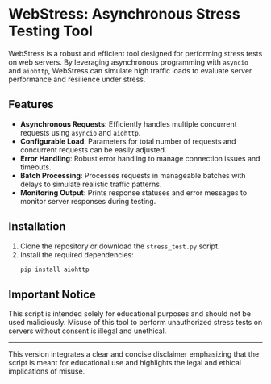 # WebStress: Asynchronous Stress Testing Tool

WebStress is a robust and efficient tool designed for performing stress tests on web servers. By leveraging asynchronous programming with `asyncio` and `aiohttp`, WebStress can simulate high traffic loads to evaluate server performance and resilience under stress.

## Features

- **Asynchronous Requests**: Efficiently handles multiple concurrent requests using `asyncio` and `aiohttp`.
- **Configurable Load**: Parameters for total number of requests and concurrent requests can be easily adjusted.
- **Error Handling**: Robust error handling to manage connection issues and timeouts.
- **Batch Processing**: Processes requests in manageable batches with delays to simulate realistic traffic patterns.
- **Monitoring Output**: Prints response statuses and error messages to monitor server responses during testing.

## Installation

1. Clone the repository or download the `stress_test.py` script.
2. Install the required dependencies:
   ```bash
   pip install aiohttp
   ```

## Important Notice

This script is intended solely for educational purposes and should not be used maliciously. Misuse of this tool to perform unauthorized stress tests on servers without consent is illegal and unethical.

--- 

This version integrates a clear and concise disclaimer emphasizing that the script is meant for educational use and highlights the legal and ethical implications of misuse.
